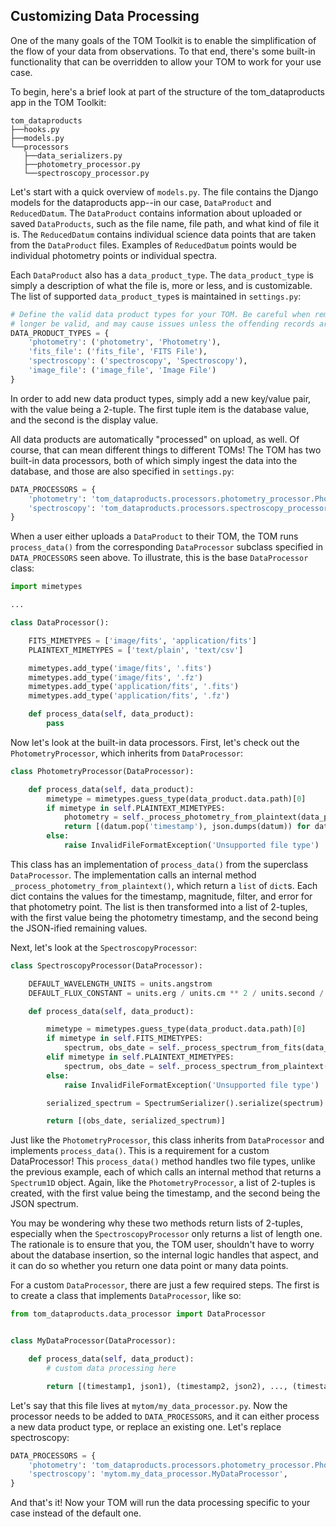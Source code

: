 Customizing Data Processing
---------------------------

One of the many goals of the TOM Toolkit is to enable the simplification of the flow of your data from observations. To
that end, there's some built-in functionality that can be overridden to allow your TOM to work for your use case.

To begin, here's a brief look at part of the structure of the tom_dataproducts app in the TOM Toolkit:

```
tom_dataproducts
├──hooks.py
├──models.py
└──processors
   ├──data_serializers.py
   ├──photometry_processor.py
   └──spectroscopy_processor.py
```

Let's start with a quick overview of `models.py`. The file contains the Django models for the dataproducts app--in our
case, `DataProduct` and `ReducedDatum`. The `DataProduct` contains information about uploaded or saved `DataProducts`,
such as the file name, file path, and what kind of file it is. The `ReducedDatum` contains individual science data
points that are taken from the `DataProduct` files. Examples of `ReducedDatum` points would be individual photometry
points or individual spectra.

Each `DataProduct` also has a `data_product_type`. The `data_product_type` is simply a description of what the file is,
more or less, and is customizable. The list of supported `data_product_type`s is maintained in `settings.py`:

```python
# Define the valid data product types for your TOM. Be careful when removing items, as previously valid types will no
# longer be valid, and may cause issues unless the offending records are modified.
DATA_PRODUCT_TYPES = {
    'photometry': ('photometry', 'Photometry'),
    'fits_file': ('fits_file', 'FITS File'),
    'spectroscopy': ('spectroscopy', 'Spectroscopy'),
    'image_file': ('image_file', 'Image File')
}
```

In order to add new data product types, simply add a new key/value pair, with the value being a 2-tuple. The first
tuple item is the database value, and the second is the display value.

All data products are automatically "processed" on upload, as well. Of course, that can mean different things to
different TOMs! The TOM has two built-in data processors, both of which simply ingest the data into the database,
and those are also specified in `settings.py`:

```python
DATA_PROCESSORS = {
    'photometry': 'tom_dataproducts.processors.photometry_processor.PhotometryProcessor',
    'spectroscopy': 'tom_dataproducts.processors.spectroscopy_processor.SpectroscopyProcessor',
}
```

When a user either uploads a `DataProduct` to their TOM, the TOM runs `process_data()` from the corresponding
`DataProcessor` subclass specified in `DATA_PROCESSORS` seen above. To illustrate, this is the base `DataProcessor`
class:

```python
import mimetypes

...

class DataProcessor():

    FITS_MIMETYPES = ['image/fits', 'application/fits']
    PLAINTEXT_MIMETYPES = ['text/plain', 'text/csv']

    mimetypes.add_type('image/fits', '.fits')
    mimetypes.add_type('image/fits', '.fz')
    mimetypes.add_type('application/fits', '.fits')
    mimetypes.add_type('application/fits', '.fz')

    def process_data(self, data_product):
        pass

```

Now let's look at the built-in data processors. First, let's check out the `PhotometryProcessor`, which inherits from
`DataProcessor`:

```python
class PhotometryProcessor(DataProcessor):

    def process_data(self, data_product):
        mimetype = mimetypes.guess_type(data_product.data.path)[0]
        if mimetype in self.PLAINTEXT_MIMETYPES:
            photometry = self._process_photometry_from_plaintext(data_product)
            return [(datum.pop('timestamp'), json.dumps(datum)) for datum in photometry]
        else:
            raise InvalidFileFormatException('Unsupported file type')
```

This class has an implementation of `process_data()` from the superclass `DataProcessor`. The implementation calls an
internal method `_process_photometry_from_plaintext()`, which return a `list` of `dict`s. Each dict contains the values
for the timestamp, magnitude, filter, and error for that photometry point. The list is then transformed into a list of
2-tuples, with the first value being the photometry timestamp, and the second being the JSON-ified remaining values.

Next, let's look at the `SpectroscopyProcessor`:

```python
class SpectroscopyProcessor(DataProcessor):

    DEFAULT_WAVELENGTH_UNITS = units.angstrom
    DEFAULT_FLUX_CONSTANT = units.erg / units.cm ** 2 / units.second / units.angstrom

    def process_data(self, data_product):

        mimetype = mimetypes.guess_type(data_product.data.path)[0]
        if mimetype in self.FITS_MIMETYPES:
            spectrum, obs_date = self._process_spectrum_from_fits(data_product)
        elif mimetype in self.PLAINTEXT_MIMETYPES:
            spectrum, obs_date = self._process_spectrum_from_plaintext(data_product)
        else:
            raise InvalidFileFormatException('Unsupported file type')

        serialized_spectrum = SpectrumSerializer().serialize(spectrum)

        return [(obs_date, serialized_spectrum)]
```

Just like the `PhotometryProcessor`, this class inherits from `DataProcessor` and implements `process_data()`. This is a
requirement for a custom DataProcessor! This `process_data()` method handles two file types, unlike the previous
example, each of which calls an internal method that returns a `Spectrum1D` object. Again, like the
`PhotometryProcessor`, a list of 2-tuples is created, with the first value being the timestamp, and the second being
the JSON spectrum.

You may be wondering why these two methods return lists of 2-tuples, especially when the `SpectroscopyProcessor` only
returns a list of length one. The rationale is to ensure that you, the TOM user, shouldn't have to worry about the
database insertion, so the internal logic handles that aspect, and it can do so whether you return one data point or
many data points.

For a custom `DataProcessor`, there are just a few required steps. The first is to create a class that implements
`DataProcessor`, like so:

```python
from tom_dataproducts.data_processor import DataProcessor


class MyDataProcessor(DataProcessor):

    def process_data(self, data_product):
        # custom data processing here

        return [(timestamp1, json1), (timestamp2, json2), ..., (timestampN, dictN)]
```

Let's say that this file lives at `mytom/my_data_processor.py`. Now the processor needs to be added to
`DATA_PROCESSORS`, and it can either process a new data product type, or replace an existing one. Let's replace
spectroscopy:

```python
DATA_PROCESSORS = {
    'photometry': 'tom_dataproducts.processors.photometry_processor.PhotometryProcessor',
    'spectroscopy': 'mytom.my_data_processor.MyDataProcessor',
}
```

And that's it! Now your TOM will run the data processing specific to your case instead of the default one.
